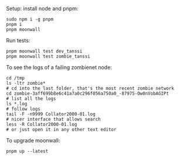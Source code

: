 Setup: install node and pnpm:

```
sudo npm i -g pnpm
pnpm i
pnpm moonwall
```

Run tests:

```
pnpm moonwall test dev_tanssi
pnpm moonwall test zombie_tanssi
```

To see the logs of a failing zombienet node:

```
cd /tmp
ls -ltr zombie*
# cd into the last folder, that's the most recent zombie network
cd zombie-3aff699b8e6c41a7a0c296f056a750a0_-87975-Ow0nVobAGIPt
# list all the logs
ls *.log
# follow logs
tail -F -n9999 Collator2000-01.log
# nicer interface that allows search
less -R Collator2000-01.log
# or just open it in any other text editor
```

To upgrade moonwall:

```
pnpm up --latest
```
